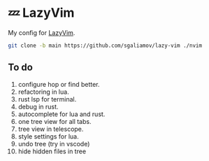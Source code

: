 # 💤 LazyVim

My config for [LazyVim](https://github.com/LazyVim/LazyVim).

``` bash
git clone -b main https://github.com/sgaliamov/lazy-vim ./nvim
```

## To do

1. configure hop or find better.
1. refactoring in lua.
1. rust lsp for terminal.
1. debug in rust.
1. autocomplete for lua and rust.
1. one tree view for all tabs.
1. tree view in telescope.
1. style settings for lua.
1. undo tree (try in vscode)
1. hide hidden files in tree
